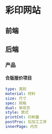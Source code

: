 # 彩印网站

## 前端

## 后端

### 产品

#### 合版报价项目

```yaml
type: 类别
material: 材料
size: 尺寸
spec: 规格
dual: 单双页
style: 款式
printCnt: 印刷量
postProc: 后加工工序
innerPage: 内页
```

